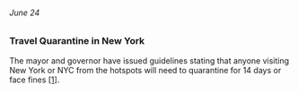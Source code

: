 ###### June 24

### Travel Quarantine in New York 

The mayor and governor have issued guidelines stating that anyone visiting New York or NYC from the hotspots will need to quarantine for 14 days or face fines [[1]](https://www.investopedia.com/historical-timeline-of-covid-19-in-new-york-city-5071986). 